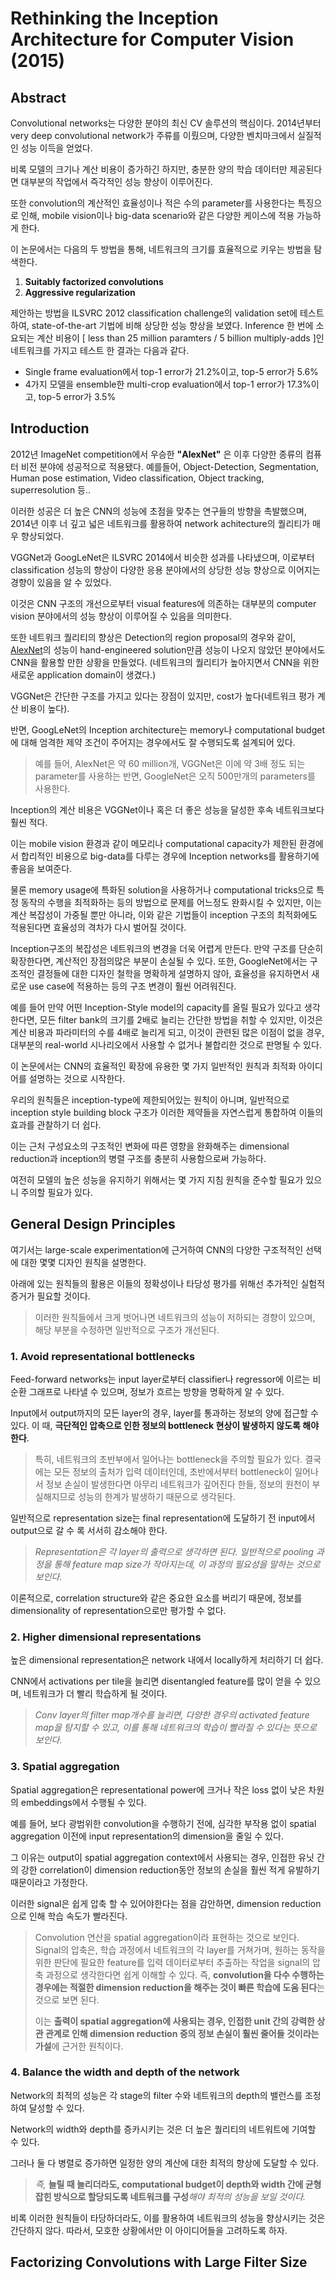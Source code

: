 # Rethinking the Inception Architecture for Computer Vision (2015)

## Abstract

  Convolutional networks는 다양한 분야의 최신 CV 솔루션의 핵심이다. 2014년부터 very deep convolutional network가 주류를 이뤘으며, 다양한 벤치마크에서 실질적인 성능 이득을 얻었다.

비록 모델의 크기나 계산 비용이 증가하긴 하지만, 충분한 양의 학습 데이터만 제공된다면 대부분의 작업에서 즉각적인 성능 향상이 이루어진다. 

 또한 convolution의 계산적인 효율성이나 적은 수의 parameter를 사용한다는 특징으로 인해, mobile vision이나 big-data scenario와 같은 다양한 케이스에 적용 가능하게 한다.

이 논문에서는 다음의 두 방법을 통해, 네트워크의 크기를 효율적으로 키우는 방법을 탐색한다.

1. **Suitably factorized convolutions**
2. **Aggressive regularization**

제안하는 방법을 ILSVRC 2012 classification challenge의 validation set에 테스트하여, state-of-the-art 기법에 비해 상당한 성능 향상을 보였다. Inference 한 번에 소요되는 계산 비용이 [ less than 25 million paramters / 5 billion multiply-adds ]인 네트워크를 가지고 테스트 한 결과는 다음과 같다.

- Single frame evaluation에서 top-1 error가 21.2%이고, top-5 error가 5.6%
- 4가지 모델을 ensemble한 multi-crop evaluation에서 top-1 error가 17.3%이고, top-5 error가 3.5%

## Introduction

 2012년 ImageNet competition에서 우승한 **"AlexNet"** 은  이후 다양한 종류의 컴퓨터 비전 분야에 성공적으로 적용됐다. 예를들어, Object-Detection, Segmentation, Human pose estimation, Video classification, Object tracking, superresolution 등..

이러한 성공은 더 높은 CNN의 성능에 초점을 맞추는 연구들의 방향을 촉발했으며, 2014년 이후 너 깊고 넓은 네트워크를 활용하여 network achitecture의 퀄리티가 매우 향상되었다.

VGGNet과 GoogLeNet은 ILSVRC 2014에서 비슷한 성과를 나타냈으며, 이로부터 classification 성능의 향상이 다양한 응용 분야에서의 상당한 성능 향상으로 이어지는 경향이 있음을 알 수 있었다.

이것은 CNN 구조의 개선으로부터 visual features에 의존하는 대부분의 computer vision 분야에서의 성능 향상이 이루어질 수 있음을 의미한다. 

또한 네트워크 퀄리티의 향상은 Detection의 region proposal의 경우와 같이, [AlexNet](https://papers.nips.cc/paper/4824-imagenet-classification-with-deep-convolutional-neural-networks.pdf)의 성능이 hand-engineered solution만큼 성능이 나오지 않았던 분야에서도 CNN을 활용할 만한 상황을 만들었다. (네트워크의 퀄리티가 높아지면서 CNN을 위한 새로운 application domain이 생겼다.)

  VGGNet은 간단한 구조를 가지고 있다는 장점이 있지만, cost가 높다(네트워크 평가 계산 비용이 높다).

반면, GoogLeNet의 Inception architecture는 memory나 computational budget에 대해 엄격한 제약 조건이 주어지는 경우에서도 잘 수행되도록 설계되어 있다.

> 예를 들어, AlexNet은 약 60 million개, VGGNet은 이에 약 3배 정도 되는 parameter를 사용하는 반면, GoogleNet은 오직 500만개의 parameters를 사용한다.

  Inception의 계산 비용은 VGGNet이나 혹은 더 좋은 성능을 달성한 후속 네트워크보다 훨씬 적다.

이는 mobile vision 환경과 같이 메모리나 computational capacity가 제한된 환경에서 합리적인 비용으로 big-data를 다루는 경우에 Inception networks를 활용하기에 좋음을 보여준다.

물론 memory usage에 특화된 solution을 사용하거나 computational tricks으로 특정 동작의 수행을 최적화하는 등의 방법으로 문제를 어느정도 완화시킬 수 있지만, 이는 계산 복잡성이 가중될 뿐만 아니라, 이와 같은 기법들이 inception 구조의 최적화에도 적용된다면 효율성의 격차가 다시 벌어질 것이다.

 Inception구조의 복잡성은 네트워크의 변경을 더욱 어렵게 만든다. 만약 구조를 단순히 확장한다면, 계산적인 장점의많은 부분이 손실될 수 있다. 또한, GoogleNet에서는 구조적인 결정들에 대한 디자인 철학을 명확하게 설명하지 않아, 효율성을 유지하면서 새로운 use case에 적용하는 등의 구조 변경이 훨씬 어려워진다.

예를 들어 만약 어떤 Inception-Style model의 capacity를 올릴 필요가 있다고 생각한다면, 모든 filter bank의 크기를 2배로 늘리는 간단한 방법을 취할 수 있지만, 이것은 계산 비용과 파라미터의 수를 4배로 늘리게 되고, 이것이 관련된 많은 이점이 없을 경우, 대부분의 real-world 시나리오에서 사용할 수 없거나 불합리한 것으로 판명될 수 있다.

이 논문에서는 CNN의 효율적인 확장에 유용한 몇 가지 일반적인 원칙과 최적화 아이디어를 설명하는 것으로 시작한다. 

우리의 원칙들은 inception-type에 제한되어있는 원칙이 아니며, 일반적으로 inception style building block 구조가 이러한 제약들을 자연스럽게 통합하여 이들의 효과를 관찰하기 더 쉽다.

이는 근처 구성요소의 구조적인 변화에 따른 영향을 완화해주는 dimensional reduction과 inception의 병렬 구조를 충분히 사용함으로써 가능하다.

여전히 모델의 높은 성능을 유지하기 위해서는 몇 가지 지침 원칙을 준수할 필요가 있으니 주의할 필요가 있다.

## General Design Principles

  여기서는 large-scale experimentation에 근거하여 CNN의 다양한 구조적적인 선택에 대한 몇몇 디자인 원칙을 설명한다.

아래에 있는 원칙들의 활용은 이들의 정확성이나 타당성 평가를 위해선 추가적인 실험적 증거가 필요할 것이다.

>  이러한 원칙들에서 크게 벗어나면 네트워크의 성능이 저하되는 경향이 있으며, 해당 부분을 수정하면 일반적으로 구조가 개선된다.

### 1. Avoid representational bottlenecks

Feed-forward networks는 input layer로부터 classifier나 regressor에 이르는 비순환 그래프로 나타낼 수 있으며, 정보가 흐르는 방향을 명확하게 알 수 있다.

Input에서 output까지의 모든 layer의 경우, layer를 통과하는 정보의 양에 접근할 수 있다. 이 때, **극단적인 압축으로 인한 정보의 bottleneck 현상이 발생하지 않도록 해야한다**.

> 특히, 네트워크의 초반부에서 일어나는 bottleneck을 주의할 필요가 있다. 결국에는 모든 정보의 출처가 입력 데이터인데, 초반에서부터 bottleneck이 일어나서 정보 손실이 발생한다면 아무리 네트워크가 깊어진다 한들, 정보의 원천이 부실해지므로 성능의 한계가 발생하기 때문으로 생각된다.

일반적으로 representation size는 final representation에 도달하기 전 input에서 output으로 갈 수 록 서서히 감소해야 한다.

> *Representation은 각 layer의 출력으로 생각하면 된다. 일반적으로 pooling 과정을 통해 feature map size가 작아지는데, 이 과정의 필요성을 말하는 것으로 보인다.*

이론적으로, correlation structure와 같은 중요한 요소를 버리기 때문에, 정보를 dimensionality of representation으로만 평가할 수 없다.

### 2. Higher dimensional representations

높은 dimensional representation은 network 내에서 locally하게 처리하기 더 쉽다.

CNN에서 activations per tile을 늘리면 disentangled feature를 많이 얻을 수 있으며, 네트워크가 더 빨리 학습하게 될 것이다.

> *Conv layer의 filter map개수를 늘리면, 다양한 경우의 activated feature map을 탐지할 수 있고, 이를 통해 네트워크의 학습이 빨라질 수 있다는 뜻으로 보인다.*

### 3. Spatial aggregation

Spatial aggregation은 representational power에 크거나 작은 loss 없이 낮은 차원의 embeddings에서 수행될 수 있다.

예를 들어, 보다 광범위한 convolution을 수행하기 전에, 심각한 부작용 없이 spatial aggregation 이전에 input representation의 dimension을 줄일 수 있다. 

그 이유는 output이 spatial aggregation context에서 사용되는 경우, 인접한 유닛 간의 강한 correlation이 dimension reduction동안 정보의 손실을 훨씬 적게 유발하기 때문이라고 가정한다.

이러한 signal은 쉽게 압축 할 수 있어야한다는 점을 감안하면, dimension reduction으로 인해 학습 속도가 빨라진다.

>Convolution 연산을 spatial aggregation이라 표현하는 것으로 보인다. Signal의 압축은, 학습 과정에서 네트워크의 각 layer를 거쳐가며, 원하는 동작을 위한 판단에 필요한 feature를 입력 데이터로부터 추출하는 작업을 signal의 압축 과정으로 생각한다면 쉽게 이해할 수 있다. 즉, **convolution을 다수 수행하는 경우에는 적절한 dimension reduction을 해주는 것이 빠른 학습에 도움 된다**는 것으로 보면 된다.
>
>이는 **출력이 spatial aggregation에 사용되는 경우, 인접한 unit 간의 강력한 상관 관계로 인해 dimension reduction 중의 정보 손실이 훨씬 줄어들 것이라는 가설**에 근거한 원칙이다.

### 4. Balance the width and depth of the network

Network의 최적의 성능은 각 stage의 filter 수와 네트워크의 depth의 밸런스를 조정하여 달성할 수 있다.

Network의 width와 depth를 증카시키는 것은 더 높은 퀄리티의 네트워트에 기여할 수 있다.

그러나 둘 다 병렬로 증가하면 일정한 양의 계산에 대한 최적의 향상에 도달할 수 있다.

> *즉,* **늘릴 때 늘리더라도, computational budget이 depth와 width 간에 균형 잡힌 방식으로 할당되도록 네트워크를 구성***해야 최적의 성능을 보일 것이다.*

비록 이러한 원칙들이 타당하더라도, 이를 활용하여 네트워크의 성능을 향상시키는 것은 간단하지 않다. 따라서, 모호한 상황에서만 이 아이디어들을 고려하도록 하자.

## Factorizing Convolutions with Large Filter Size

